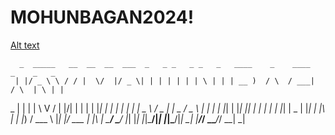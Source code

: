 # MOHUNBAGAN2024!

[Alt text](image.jpg)



      _  _____   __  __  __  ___  _   _ _   _ _   _   ____    _    ____    _    _   _ 
     | |/ _ \ \ / / |  \/  |/ _ \| | | | | | | \ | | | __ )  / \  / ___|  / \  | \ | |
  _  | | | | \ V /  | |\/| | | | | |_| | | | |  \| | |  _ \ / _ \| |  _  / _ \ |  \| |
 | |_| | |_| || |   | |  | | |_| |  _  | |_| | |\  | | |_) / ___ \ |_| |/ ___ \| |\  |
  \___/ \___/ |_|   |_|  |_|\___/|_| |_|\___/|_| \_| |____/_/   \_\____/_/   \_\_| \_|
                                                                                      
